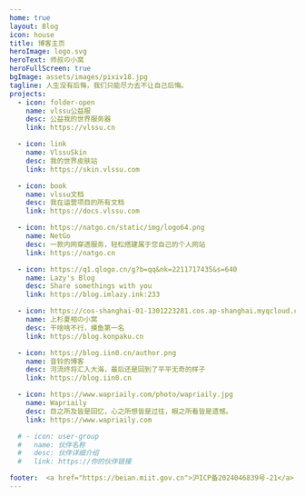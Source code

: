 ```yaml
---
home: true
layout: Blog
icon: house
title: 博客主页
heroImage: logo.svg
heroText: 师叔の小窝
heroFullScreen: true
bgImage: assets/images/pixiv18.jpg
tagline: 人生没有后悔，我们只能尽力去不让自己后悔。
projects:
  - icon: folder-open
    name: vlssu公益服
    desc: 公益我的世界服务器
    link: https://vlssu.cn

  - icon: link
    name: VlssuSkin
    desc: 我的世界皮肤站
    link: https://skin.vlssu.com

  - icon: book
    name: vlssu文档
    desc: 我在运营项目的所有文档
    link: https://docs.vlssu.com

  - icon: https://natgo.cn/static/img/logo64.png
    name: NetGo
    desc: 一款内网穿透服务，轻松搭建属于您自己的个人网站
    link: https://natgo.cn

  - icon: https://q1.qlogo.cn/g?b=qq&nk=2211717435&s=640
    name: Lazy's Blog
    desc: Share somethings with you
    link: https://blog.imlazy.ink:233

  - icon: https://cos-shanghai-01-1301223281.cos.ap-shanghai.myqcloud.com/box/imgs/youmu-header.webp
    name: 上杉夏相の小窝
    desc: 干啥啥不行，摸鱼第一名
    link: https://blog.konpaku.cn

  - icon: https://blog.iin0.cn/author.png
    name: 音铃的博客
    desc: 河流终将汇入大海，最后还是回到了平平无奇的样子
    link: https://blog.iin0.cn

  - icon: https://www.wapriaily.com/photo/wapriaily.jpg
    name: Wapriaily
    desc: 目之所及皆是回忆，心之所想皆是过往，眼之所看皆是遗憾。
    link: https://www.wapriaily.com

  # - icon: user-group
  #   name: 伙伴名称
  #   desc: 伙伴详细介绍
  #   link: https://你的伙伴链接

footer:  <a href="https://beian.miit.gov.cn">沪ICP备2024046839号-21</a>
---
```


<!-- 这是一个博客主页的案例。

要使用此布局，你应该在页面前端设置 `layout: Blog` 和 `home: true`。

相关配置文档请见 [博客主页](https://theme-hope.vuejs.press/zh/guide/blog/home.html)。 -->
